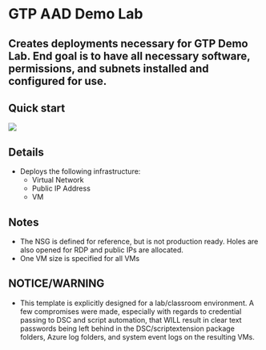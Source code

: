# GTP AAD Demo Lab
## Creates deployments necessary for GTP Demo Lab. End goal is to have all necessary software, permissions, and subnets installed and configured for use.
## Quick start
<a href="https://portal.azure.com/#create/Microsoft.Template/uri/https://raw.githubusercontent.com/PoindexterMSFT/ARM/master/GTP_Demo_Template" target="_blank"><img src="http://azuredeploy.net/deploybutton.png"/></a>

## Details
* Deploys the following infrastructure:
  * Virtual Network
  * Public IP Address
  * VM
  
## Notes
* The NSG is defined for reference, but is not production ready. Holes are also opened for RDP and public IPs are allocated.
* One VM size is specified for all VMs

## NOTICE/WARNING
* This template is explicitly designed for a lab/classroom environment. A few compromises were made, especially with regards to credential passing to DSC and script automation, that WILL result in clear text passwords being left behind in the DSC/scriptextension package folders, Azure log folders, and system event logs on the resulting VMs. 
